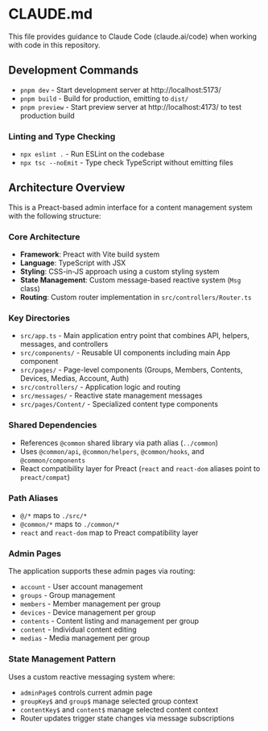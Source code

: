 # CLAUDE.md

This file provides guidance to Claude Code (claude.ai/code) when working with code in this repository.

## Development Commands

- `pnpm dev` - Start development server at http://localhost:5173/
- `pnpm build` - Build for production, emitting to `dist/`
- `pnpm preview` - Start preview server at http://localhost:4173/ to test production build

### Linting and Type Checking

- `npx eslint .` - Run ESLint on the codebase
- `npx tsc --noEmit` - Type check TypeScript without emitting files

## Architecture Overview

This is a Preact-based admin interface for a content management system with the following structure:

### Core Architecture

- **Framework**: Preact with Vite build system
- **Language**: TypeScript with JSX
- **Styling**: CSS-in-JS approach using a custom styling system
- **State Management**: Custom message-based reactive system (`Msg` class)
- **Routing**: Custom router implementation in `src/controllers/Router.ts`

### Key Directories

- `src/app.ts` - Main application entry point that combines API, helpers, messages, and controllers
- `src/components/` - Reusable UI components including main App component
- `src/pages/` - Page-level components (Groups, Members, Contents, Devices, Medias, Account, Auth)
- `src/controllers/` - Application logic and routing
- `src/messages/` - Reactive state management messages
- `src/pages/Content/` - Specialized content type components

### Shared Dependencies

- References `@common` shared library via path alias (`../common`)
- Uses `@common/api`, `@common/helpers`, `@common/hooks`, and `@common/components`
- React compatibility layer for Preact (`react` and `react-dom` aliases point to `preact/compat`)

### Path Aliases

- `@/*` maps to `./src/*`
- `@common/*` maps to `./common/*`
- `react` and `react-dom` map to Preact compatibility layer

### Admin Pages

The application supports these admin pages via routing:
- `account` - User account management
- `groups` - Group management
- `members` - Member management per group
- `devices` - Device management per group  
- `contents` - Content listing and management per group
- `content` - Individual content editing
- `medias` - Media management per group

### State Management Pattern

Uses a custom reactive messaging system where:
- `adminPage$` controls current admin page
- `groupKey$` and `group$` manage selected group context
- `contentKey$` and `content$` manage selected content context
- Router updates trigger state changes via message subscriptions